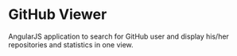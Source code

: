 # GitHub Viewer

AngularJS application to search for GitHub user and display his/her repositories and statistics in one view.
